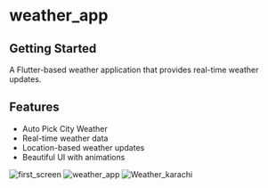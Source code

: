 # weather_app

## Getting Started

A Flutter-based weather application that provides real-time weather updates.

## Features
- Auto Pick City Weather
- Real-time weather data
- Location-based weather updates
- Beautiful UI with animations

![first_screen](https://github.com/user-attachments/assets/f62798a8-ab8e-4773-907e-d37da620d5b6)
![weather_app](https://github.com/user-attachments/assets/bd374235-69c2-4077-8957-70bf1f288cd3)
![Weather_karachi](https://github.com/user-attachments/assets/6c911d1e-62e9-49ed-85bd-d37520c51b7c)
